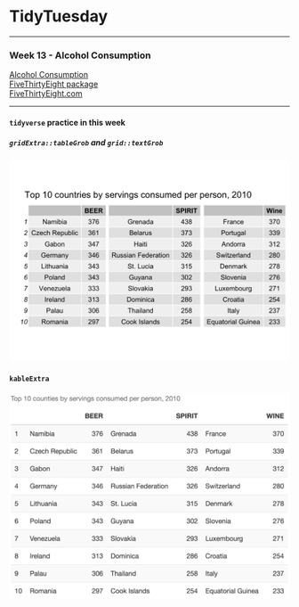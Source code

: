 TidyTuesday
===========

------------------------------------------------------------------------

### Week 13 - Alcohol Consumption

[Alcohol
Consumption](https://github.com/rfordatascience/tidytuesday/tree/master/data)  
[FiveThirtyEight
package](https://github.com/rudeboybert/fivethirtyeight)  
[FiveThirtyEight.com](https://fivethirtyeight.com/features/dear-mona-followup-where-do-people-drink-the-most-beer-wine-and-spirits/)

------------------------------------------------------------------------

#### `tidyverse` practice in this week

##### `gridExtra::tableGrob` and `grid::textGrob`

![](https://raw.githubusercontent.com/ChuliangXiao/tidytuesday/master/Week13/Table1.png)

#### `kableExtra`

![](https://raw.githubusercontent.com/ChuliangXiao/tidytuesday/master/Week13/Table2.png)
